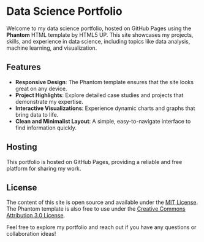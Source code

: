 # Data Science Portfolio

Welcome to my data science portfolio, hosted on GitHub Pages using the **Phantom** HTML template by HTML5 UP. This site showcases my projects, skills, and experience in data science, including topics like data analysis, machine learning, and visualization.

## Features

- **Responsive Design**: The Phantom template ensures that the site looks great on any device.
- **Project Highlights**: Explore detailed case studies and projects that demonstrate my expertise.
- **Interactive Visualizations**: Experience dynamic charts and graphs that bring data to life.
- **Clean and Minimalist Layout**: A simple, easy-to-navigate interface to find information quickly.

## Hosting

This portfolio is hosted on GitHub Pages, providing a reliable and free platform for sharing my work.

## License

The content of this site is open source and available under the [MIT License](https://opensource.org/licenses/MIT). The Phantom template is also free to use under the [Creative Commons Attribution 3.0 License](https://creativecommons.org/licenses/by/3.0/).

Feel free to explore my portfolio and reach out if you have any questions or collaboration ideas!
